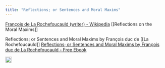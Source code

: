 ```yaml
---
title: "Reflections; or Sentences and Moral Maxims"
---
```


[François de La Rochefoucauld (writer) - Wikipedia](https://en.wikipedia.org/wiki/François_de_La_Rochefoucauld_(writer))
[[Reflections on the Moral Maxims]]

Reflections; or Sentences and Moral Maxims by François duc de [[La Rochefoucauld]]
[Reflections; or Sentences and Moral Maxims by François duc de La Rochefoucauld - Free Ebook](https://www.gutenberg.org/ebooks/9105)

<img src='https://scrapbox.io/api/pages/nishio/en/icon' alt='en.icon' height="19.5"/>
